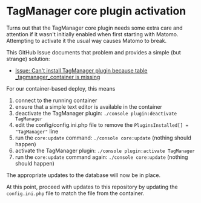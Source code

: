 # TagManager core plugin activation

Turns out that the TagManager core plugin needs some extra care and attention if it wasn't initially enabled when first starting with Matomo. Attempting to activate it the usual way causes Matomo to break.

This GitHub Issue documents that problem and provides a simple (but strange) solution:

* [Issue: Can't install TagManager plugin because table _tagmanager_container is missing](https://github.com/matomo-org/matomo/issues/19474)

For our container-based deploy, this means

1. connect to the running container
1. ensure that a simple text editor is available in the container
1. deactivate the TagManager plugin: `./console plugin:deactivate TagManager`
1. edit the config/config.ini.php file to remove the `PluginsInstalled[] = "TagManager"` line
1. run the `core:update` command: `./console core:update` (nothing should happen)
1. activate the TagManager plugin: `./console plugin:activate TagManager`
1. run the `core:update` command again: `./console core:update` (nothing should happen)

The appropriate updates to the database will now be in place.

At this point, proceed with updates to this repository by updating the `config.ini.php` file to match the file from the container.
